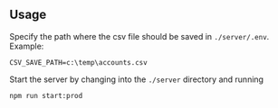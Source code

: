 ## Usage
Specify the path where the csv file should be saved in `./server/.env`.
Example:
```
CSV_SAVE_PATH=c:\temp\accounts.csv
```

Start the server by changing into the `./server` directory and running
```
npm run start:prod
```
